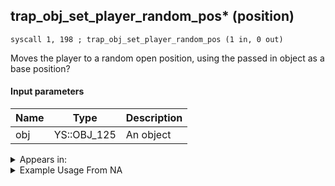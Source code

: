 ## trap_obj_set_player_random_pos* (position)

`syscall 1, 198 ; trap_obj_set_player_random_pos (1 in, 0 out)`

Moves the player to a random open position, using the passed in object as a base position?

#### Input parameters
| Name | Type | Description
|------|------|------------
| obj   | YS::OBJ_125   | An object




<details>
	<summary>Appears in:</summary>

</details>

<details>
	<summary>Example Usage From NA</summary>
```

```
</details>

